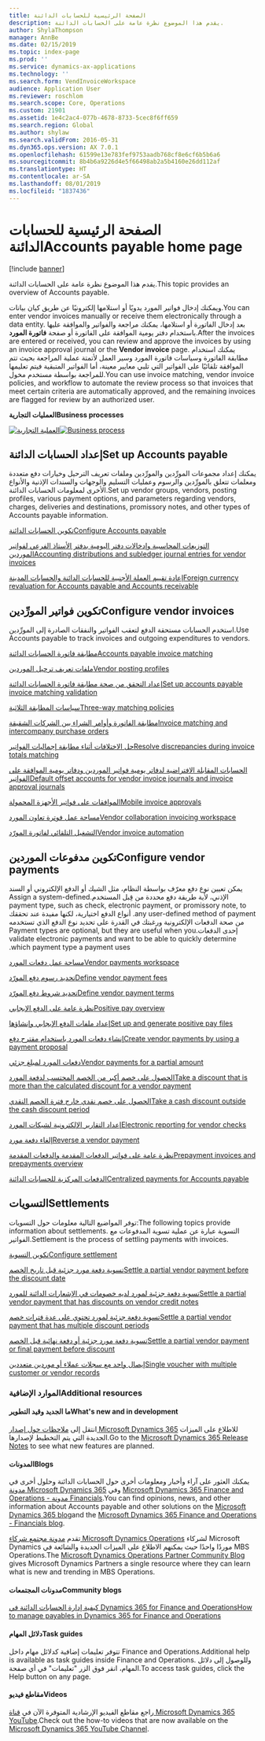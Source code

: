 ```yaml
---
title: الصفحة الرئيسية للحسابات الدائنة
description: يقدم هذا الموضوع نظرة عامة على الحسابات الدائنة.
author: ShylaThompson
manager: AnnBe
ms.date: 02/15/2019
ms.topic: index-page
ms.prod: ''
ms.service: dynamics-ax-applications
ms.technology: ''
ms.search.form: VendInvoiceWorkspace
audience: Application User
ms.reviewer: roschlom
ms.search.scope: Core, Operations
ms.custom: 21901
ms.assetid: 1e4c2ac4-077b-4678-8733-5cec8f6ff659
ms.search.region: Global
ms.author: shylaw
ms.search.validFrom: 2016-05-31
ms.dyn365.ops.version: AX 7.0.1
ms.openlocfilehash: 61599e13e783fef9753aadb768cf8e6cf6b5b6a6
ms.sourcegitcommit: 8b4b6a9226d4e5f66498ab2a5b4160e26dd112af
ms.translationtype: HT
ms.contentlocale: ar-SA
ms.lasthandoff: 08/01/2019
ms.locfileid: "1837436"
---
```

# <a name="accounts-payable-home-page"></a><span data-ttu-id="f8729-103">الصفحة الرئيسية للحسابات الدائنة</span><span class="sxs-lookup"><span data-stu-id="f8729-103">Accounts payable home page</span></span>

[!include [banner](../includes/banner.md)]

<span data-ttu-id="f8729-104">يقدم هذا الموضوع نظرة عامة على الحسابات الدائنة.</span><span class="sxs-lookup"><span data-stu-id="f8729-104">This topic provides an overview of Accounts payable.</span></span> 

<span data-ttu-id="f8729-105">ويمكنك إدخال فواتير المورد يدويًا أو استلامها إلكترونيًا عن طريق كيان بيانات.</span><span class="sxs-lookup"><span data-stu-id="f8729-105">You can enter vendor invoices manually or receive them electronically through a data entity.</span></span> <span data-ttu-id="f8729-106">بعد إدخال الفاتورة أو استلامها، يمكنك مراجعة والفواتير والموافقة عليها باستخدام دفتر يومية الموافقة على الفاتورة أو صفحة **فاتورة المورد**.</span><span class="sxs-lookup"><span data-stu-id="f8729-106">After the invoices are entered or received, you can review and approve the invoices by using an invoice approval journal or the **Vendor invoice** page.</span></span> <span data-ttu-id="f8729-107">يمكنك استخدام مطابقة الفاتورة وسياسات فاتورة المورد وسير العمل لأتمتة عملية المراجعة بحيث تتم الموافقة تلقائيًا على الفواتير التي تلبي معايير معينة، أما الفواتير المتبقية فيتم تعليمها للمراجعة بواسطة مستخدم مخول.</span><span class="sxs-lookup"><span data-stu-id="f8729-107">You can use invoice matching, vendor invoice policies, and workflow to automate the review process so that invoices that meet certain criteria are automatically approved, and the remaining invoices are flagged for review by an authorized user.</span></span>

<span data-ttu-id="f8729-108">**‏‏العمليات التجارية**</span><span class="sxs-lookup"><span data-stu-id="f8729-108">**Business processes**</span></span>

<span data-ttu-id="f8729-109">[![العملية التجارية](./media/AP-process.PNG)](./media/AP-process.PNG)</span><span class="sxs-lookup"><span data-stu-id="f8729-109">[![Business process](./media/AP-process.PNG)](./media/AP-process.PNG)</span></span>

## <a name="set-up-accounts-payable"></a><span data-ttu-id="f8729-110">إعداد الحسابات الدائنة</span><span class="sxs-lookup"><span data-stu-id="f8729-110">Set up Accounts payable</span></span>

<span data-ttu-id="f8729-111">يمكنك إعداد مجموعات المورِّدين والمورِّدين وملفات تعريف الترحيل وخيارات دفع متعددة ومعلمات تتعلق بالمورِّدين والرسوم وعمليات التسليم والوجهات والسندات الإذنية والأنواع الأخرى لمعلومات الحسابات الدائنة.</span><span class="sxs-lookup"><span data-stu-id="f8729-111">Set up vendor groups, vendors, posting profiles, various payment options, and parameters regarding vendors, charges, deliveries and destinations, promissory notes, and other types of Accounts payable information.</span></span> 

[<span data-ttu-id="f8729-112">تكوين الحسابات الدائنة</span><span class="sxs-lookup"><span data-stu-id="f8729-112">Configure Accounts payable</span></span>](accounts-payable-overview.md)

[<span data-ttu-id="f8729-113">التوزيعات المحاسبية وإدخالات دفتر اليومية بدفتر الأستاذ الفرعي لفواتير الموردين</span><span class="sxs-lookup"><span data-stu-id="f8729-113">Accounting distributions and subledger journal entries for vendor invoices</span></span>](accounting-distributions-subledger-journal-entries-vendor-invoices.md) 

[<span data-ttu-id="f8729-114">إعادة تقييم العملة الأجنبية للحسابات الدائنة والحسابات المدينة</span><span class="sxs-lookup"><span data-stu-id="f8729-114">Foreign currency revaluation for Accounts payable and Accounts receivable</span></span>](../cash-bank-management/foreign-currency-revaluation-accounts-payable-accounts-receivable.md)

## <a name="configure-vendor-invoices"></a><span data-ttu-id="f8729-115">تكوين فواتير المورِّدين</span><span class="sxs-lookup"><span data-stu-id="f8729-115">Configure vendor invoices</span></span>

<span data-ttu-id="f8729-116">استخدم الحسابات مستحقة الدفع لتعقب الفواتير والنفقات الصادرة إلى المورِّدين.</span><span class="sxs-lookup"><span data-stu-id="f8729-116">Use Accounts payable to track invoices and outgoing expenditures to vendors.</span></span>

[<span data-ttu-id="f8729-117">مطابقة فاتورة الحسابات الدائنة</span><span class="sxs-lookup"><span data-stu-id="f8729-117">Accounts payable invoice matching</span></span>](accounts-payable-invoice-matching.md)

[<span data-ttu-id="f8729-118">ملفات تعريف ترحيل الموردين</span><span class="sxs-lookup"><span data-stu-id="f8729-118">Vendor posting profiles</span></span>](vendor-posting-profiles.md)

[<span data-ttu-id="f8729-119">إعداد التحقق من صحة مطابقة فاتورة‬ الحسابات الدائنة</span><span class="sxs-lookup"><span data-stu-id="f8729-119">Set up accounts payable invoice matching validation</span></span>](tasks/set-up-accounts-payable-invoice-matching-validation.md)

[<span data-ttu-id="f8729-120">سياسات المطابقة الثلاثية</span><span class="sxs-lookup"><span data-stu-id="f8729-120">Three-way matching policies</span></span>](three-way-matching-policies.md)

[<span data-ttu-id="f8729-121">مطابقة الفاتورة وأوامر الشراء بين الشركات الشقيقة</span><span class="sxs-lookup"><span data-stu-id="f8729-121">Invoice matching and intercompany purchase orders</span></span>](invoice-matching-intercompany-purchase-orders.md)

[<span data-ttu-id="f8729-122">حل الاختلافات أثناء مطابقة إجماليات الفواتير</span><span class="sxs-lookup"><span data-stu-id="f8729-122">Resolve discrepancies during invoice totals matching</span></span>](resolve-invoice-totals-invoice-matching-discrepancies.md)

[<span data-ttu-id="f8729-123">الحسابات المقابلة الافتراضية لدفاتر يومية فواتير الموردين ودفاتر يومية الموافقة على الفواتير</span><span class="sxs-lookup"><span data-stu-id="f8729-123">Default offset accounts for vendor invoice journals and invoice approval journals</span></span>](default-offset-accounts-vendor-invoice-journals.md)

[<span data-ttu-id="f8729-124">الموافقات على فواتير الأجهزة المحمولة</span><span class="sxs-lookup"><span data-stu-id="f8729-124">Mobile invoice approvals</span></span>](mobile-invoice-approvals.md)

[<span data-ttu-id="f8729-125">مساحة عمل فوترة تعاون المورد</span><span class="sxs-lookup"><span data-stu-id="f8729-125">Vendor collaboration invoicing workspace</span></span>](vendor-portal-invoicing-workspace.md)

[<span data-ttu-id="f8729-126">التشغيل التلقائي لفاتورة المورّد</span><span class="sxs-lookup"><span data-stu-id="f8729-126">Vendor invoice automation</span></span>](vendor-invoice-automation.md)

## <a name="configure-vendor-payments"></a><span data-ttu-id="f8729-127">تكوين مدفوعات الموردين</span><span class="sxs-lookup"><span data-stu-id="f8729-127">Configure vendor payments</span></span> 

<span data-ttu-id="f8729-128">يمكن تعيين نوع دفع معرّف بواسطة النظام، مثل الشيك أو الدفع الإلكتروني أو ‏‫السند الإذني، لأية طريقة دفع محددة من قِبل المستخدم.</span><span class="sxs-lookup"><span data-stu-id="f8729-128">Assign a system-defined payment type, such as check, electronic payment, or promissory note, to any user-defined method of payment.</span></span> <span data-ttu-id="f8729-129">أنواع الدفع اختيارية، لكنها مفيدة عند تحققك من صحة الدفعات الإلكترونية ورغبتك في القدرة على تحديد نوع الدفع الذي تستخدمه إحدى الدفعات.</span><span class="sxs-lookup"><span data-stu-id="f8729-129">Payment types are optional, but they are useful when you validate electronic payments and want to be able to quickly determine which payment type a payment uses.</span></span> 

[<span data-ttu-id="f8729-130">مساحة عمل دفعات المورد</span><span class="sxs-lookup"><span data-stu-id="f8729-130">Vendor payments workspace</span></span>](vendor-payments-workspace.md)

[<span data-ttu-id="f8729-131">‏‫تحديد رسوم دفع المورّد‬</span><span class="sxs-lookup"><span data-stu-id="f8729-131">Define vendor payment fees</span></span>](tasks/define-vendor-payment-fees.md)

[<span data-ttu-id="f8729-132">‏‫تحديد شروط دفع المورّد‬</span><span class="sxs-lookup"><span data-stu-id="f8729-132">Define vendor payment terms</span></span>](tasks/define-vendor-payment-terms.md)

[<span data-ttu-id="f8729-133">نظرة عامة على الدفع الإيجابي</span><span class="sxs-lookup"><span data-stu-id="f8729-133">Positive pay overview</span></span>](positive-pay-overview.md)

[<span data-ttu-id="f8729-134">إعداد ملفات الدفع الإيجابي وإنشاؤها</span><span class="sxs-lookup"><span data-stu-id="f8729-134">Set up and generate positive pay files</span></span>](set-up-generate-positive-pay-files.md)

[<span data-ttu-id="f8729-135">إنشاء دفعات المورد باستخدام مقترح دفع</span><span class="sxs-lookup"><span data-stu-id="f8729-135">Create vendor payments by using a payment proposal</span></span>](create-vendor-payments-payment-proposal.md)

[<span data-ttu-id="f8729-136">دفعات المورد لمبلغ جزئي</span><span class="sxs-lookup"><span data-stu-id="f8729-136">Vendor payments for a partial amount</span></span>](vendor-payments-partial-amount.md)

[<span data-ttu-id="f8729-137">الحصول على خصم أكبر من الخصم المحتسب لدفعة المورد</span><span class="sxs-lookup"><span data-stu-id="f8729-137">Take a discount that is more than the calculated discount for a vendor payment</span></span>](take-discount-more-calculated-discount-vendor-payment.md)

[<span data-ttu-id="f8729-138">الحصول على خصم نقدي خارج فترة الخصم النقدي</span><span class="sxs-lookup"><span data-stu-id="f8729-138">Take a cash discount outside the cash discount period</span></span>](take-cash-discount-outside-cash-discount-timeframe.md)

[<span data-ttu-id="f8729-139">إعداد التقارير الإلكترونية لشيكات المورد</span><span class="sxs-lookup"><span data-stu-id="f8729-139">Electronic reporting for vendor checks</span></span>](electronic-reporting-sample-vendor-checks.md)

[<span data-ttu-id="f8729-140">إلغاء دفعة مورد</span><span class="sxs-lookup"><span data-stu-id="f8729-140">Reverse a vendor payment</span></span>](reverse-vendor-payment.md)

[<span data-ttu-id="f8729-141">نظرة عامة على فواتير الدفعات المقدمة والدفعات المقدمة</span><span class="sxs-lookup"><span data-stu-id="f8729-141">Prepayment invoices and prepayments overview</span></span>](prepayments-invoices-vs-prepayments.md)

[<span data-ttu-id="f8729-142">الدفعات المركزية للحسابات الدائنة</span><span class="sxs-lookup"><span data-stu-id="f8729-142">Centralized payments for Accounts payable</span></span>](centralized-payments-accounts-payable.md)

## <a name="settlements"></a><span data-ttu-id="f8729-143">التسويات</span><span class="sxs-lookup"><span data-stu-id="f8729-143">Settlements</span></span>

<span data-ttu-id="f8729-144">توفر المواضيع التالية معلومات حول التسويات:</span><span class="sxs-lookup"><span data-stu-id="f8729-144">The following topics provide information about settlements.</span></span> <span data-ttu-id="f8729-145">التسوية عبارة عن عملية تسوية المدفوعات مع الفواتير.</span><span class="sxs-lookup"><span data-stu-id="f8729-145">Settlement is the process of settling payments with invoices.</span></span> 

[<span data-ttu-id="f8729-146">تكوين التسوية</span><span class="sxs-lookup"><span data-stu-id="f8729-146">Configure settlement</span></span>](../cash-bank-management/configure-settlement.md)

[<span data-ttu-id="f8729-147">تسوية دفعة مورد جزئية قبل تاريخ الخصم</span><span class="sxs-lookup"><span data-stu-id="f8729-147">Settle a partial vendor payment before the discount date</span></span>](settle-partial-vendor-payment-before-discount-or-final-payment-after.md)

[<span data-ttu-id="f8729-148">تسوية دفعة جزئية لمورد لديه خصومات في الإشعارات الدائنة للمورد</span><span class="sxs-lookup"><span data-stu-id="f8729-148">Settle a partial vendor payment that has discounts on vendor credit notes</span></span>](settle-partial-vendor-payment-discounts-vendor-credit-notes.md)

[<span data-ttu-id="f8729-149">تسوية دفعة جزئية لمورد تحتوي على عدة فترات خصم</span><span class="sxs-lookup"><span data-stu-id="f8729-149">Settle a partial vendor payment that has multiple discount periods</span></span>](settle-partial-vendor-payment-multiple-discount-periods.md)

[<span data-ttu-id="f8729-150">تسوية دفعة مورد جزئية أو دفعة نهائية قبل الخصم</span><span class="sxs-lookup"><span data-stu-id="f8729-150">Settle a partial vendor payment or final payment before discount</span></span>](settle-partial-vendor-payment-or-final-payment-before-discount.md)

[<span data-ttu-id="f8729-151">إيصال واحد مع سجلات عملاء أو موردين متعددين</span><span class="sxs-lookup"><span data-stu-id="f8729-151">Single voucher with multiple customer or vendor records</span></span>](single-voucher-multiple-customer-vendor-records.md)



### <a name="additional-resources"></a><span data-ttu-id="f8729-152">الموارد الإضافية</span><span class="sxs-lookup"><span data-stu-id="f8729-152">Additional resources</span></span>

#### <a name="whats-new-and-in-development"></a><span data-ttu-id="f8729-153">ما الجديد وقيد التطوير</span><span class="sxs-lookup"><span data-stu-id="f8729-153">What's new and in development</span></span>

<span data-ttu-id="f8729-154">انتقل إلى [ملاحظات حول إصدار Microsoft Dynamics 365](https://go.microsoft.com/fwlink/?linkid=2010158) للاطلاع على الميزات الجديدة التي يتم التخطيط لإصدارها.‬</span><span class="sxs-lookup"><span data-stu-id="f8729-154">Go to the [Microsoft Dynamics 365 Release Notes](https://go.microsoft.com/fwlink/?linkid=2010158) to see what new features are planned.</span></span> 

#### <a name="blogs"></a><span data-ttu-id="f8729-155">المدونات</span><span class="sxs-lookup"><span data-stu-id="f8729-155">Blogs</span></span>

<span data-ttu-id="f8729-156">يمكنك العثور على آراء وأخبار ومعلومات أخرى حول الحسابات الدائنة وحلول أخرى في [مدونة Microsoft Dynamics 365](https://community.dynamics.com/b/msftdynamicsblog?c=Enterprise) وفي [Microsoft Dynamics 365 Finance and Operations - مدونة Financials](https://community.dynamics.com/365/financeandoperations/b/financials).</span><span class="sxs-lookup"><span data-stu-id="f8729-156">You can find opinions, news, and other information about Accounts payable and other solutions on the [Microsoft Dynamics 365 blog](https://community.dynamics.com/b/msftdynamicsblog?c=Enterprise)and the [Microsoft Dynamics 365 Finance and Operations - Financials blog](https://community.dynamics.com/365/financeandoperations/b/financials).</span></span>

<span data-ttu-id="f8729-157">تقدم [مدونة مجتمع شركاء Microsoft Dynamics Operations](https://community.dynamics.com/partner/b/operationspartnercommunityblog) لشركاء Microsoft Dynamics موردًا واحدًا حيث يمكنهم الاطلاع على الميزات الجديدة والشائعة في MBS Operations.</span><span class="sxs-lookup"><span data-stu-id="f8729-157">The [Microsoft Dynamics Operations Partner Community Blog](https://community.dynamics.com/partner/b/operationspartnercommunityblog) gives Microsoft Dynamics Partners a single resource where they can learn what is new and trending in MBS Operations.</span></span>

#### <a name="community-blogs"></a><span data-ttu-id="f8729-158">مدونات المجتمعات</span><span class="sxs-lookup"><span data-stu-id="f8729-158">Community blogs</span></span>

[<span data-ttu-id="f8729-159">كيفية إدارة الحسابات الدائنة في Dynamics 365 for Finance and Operations</span><span class="sxs-lookup"><span data-stu-id="f8729-159">How to manage payables in Dynamics 365 for Finance and Operations</span></span>](https://financefunction.tech/2019/02/15/how-to-manage-payables-in-dynamics-365-for-finance-and-operations)

#### <a name="task-guides"></a><span data-ttu-id="f8729-160">دلائل المهام</span><span class="sxs-lookup"><span data-stu-id="f8729-160">Task guides</span></span>
<span data-ttu-id="f8729-161">تتوفر تعليمات إضافية كدلائل مهام داخل Finance and Operations.</span><span class="sxs-lookup"><span data-stu-id="f8729-161">Additional help is available as task guides inside Finance and Operations.</span></span> <span data-ttu-id="f8729-162">وللوصول إلى دلائل المهام، انقر فوق الزر "تعليمات" في أي صفحة.</span><span class="sxs-lookup"><span data-stu-id="f8729-162">To access task guides, click the Help button on any page.</span></span>

#### <a name="videos"></a><span data-ttu-id="f8729-163">مقاطع فيديو</span><span class="sxs-lookup"><span data-stu-id="f8729-163">Videos</span></span>

<span data-ttu-id="f8729-164">راجع مقاطع الفيديو الإرشادية المتوفرة الآن في [قناة Microsoft Dynamics 365 YouTube](https://www.youtube.com/channel/UCJGCg4rB3QSs8y_1FquelBQ).</span><span class="sxs-lookup"><span data-stu-id="f8729-164">Check out the how-to videos that are now available on the [Microsoft Dynamics 365 YouTube Channel](https://www.youtube.com/channel/UCJGCg4rB3QSs8y_1FquelBQ).</span></span>




